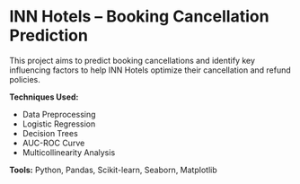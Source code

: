 # INN Hotels – Booking Cancellation Prediction

This project aims to predict booking cancellations and identify key influencing factors to help INN Hotels optimize their cancellation and refund policies.

**Techniques Used:**  
- Data Preprocessing  
- Logistic Regression  
- Decision Trees  
- AUC-ROC Curve  
- Multicollinearity Analysis

**Tools:** Python, Pandas, Scikit-learn, Seaborn, Matplotlib
